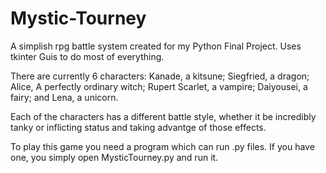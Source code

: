 # Mystic-Tourney
A simplish rpg battle system created for my Python Final Project. Uses tkinter Guis to do most of everything.

There are currently 6 characters: Kanade, a kitsune; Siegfried, a dragon; Alice, A perfectly ordinary witch; Rupert Scarlet, a vampire; Daiyousei, a fairy; and Lena, a unicorn.

Each of the characters has a different battle style, whether it be incredibly tanky or inflicting status and taking advantge of those effects.

To play this game you need a program which can run .py files. If you have one, you simply open MysticTourney.py and run it.
